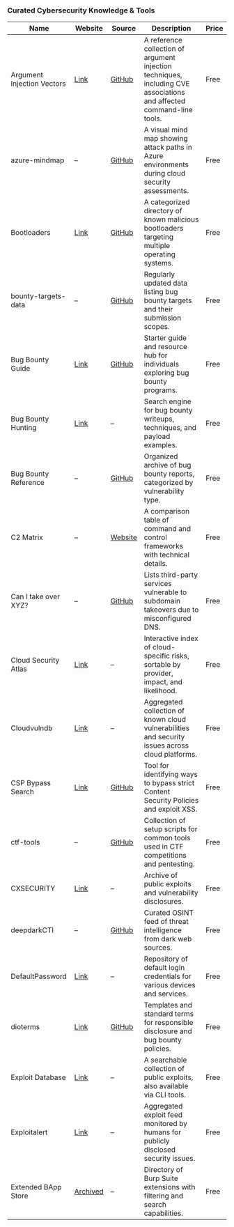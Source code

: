 ### Curated Cybersecurity Knowledge & Tools

| Name | Website | Source | Description | Price |
|------|---------|--------|-------------|-------|
| Argument Injection Vectors | [Link](https://sonarsource.github.io/argument-injection-vectors/) | [GitHub](https://github.com/SonarSource/argument-injection-vectors) | A reference collection of argument injection techniques, including CVE associations and affected command-line tools. | Free |
| azure-mindmap | – | [GitHub](https://github.com/matro7sh/azure-mindmap) | A visual mind map showing attack paths in Azure environments during cloud security assessments. | Free |
| Bootloaders | [Link](https://www.bootloaders.io/) | [GitHub](https://github.com/magicsword-io/bootloaders) | A categorized directory of known malicious bootloaders targeting multiple operating systems. | Free |
| bounty-targets-data | – | [GitHub](https://github.com/arkadiyt/bounty-targets-data) | Regularly updated data listing bug bounty targets and their submission scopes. | Free |
| Bug Bounty Guide | [Link](https://bugbountyguide.com/) | [GitHub](https://github.com/EdOverflow/bugbountyguide) | Starter guide and resource hub for individuals exploring bug bounty programs. | Free |
| Bug Bounty Hunting | [Link](https://www.bugbountyhunting.com/) | – | Search engine for bug bounty writeups, techniques, and payload examples. | Free |
| Bug Bounty Reference | – | [GitHub](https://github.com/ngalongc/bug-bounty-reference) | Organized archive of bug bounty reports, categorized by vulnerability type. | Free |
| C2 Matrix | – | [Website](https://www.thec2matrix.com/) | A comparison table of command and control frameworks with technical details. | Free |
| Can I take over XYZ? | – | [GitHub](https://github.com/EdOverflow/can-i-take-over-xyz) | Lists third-party services vulnerable to subdomain takeovers due to misconfigured DNS. | Free |
| Cloud Security Atlas | [Link](https://securitylabs.datadoghq.com/cloud-security-atlas/) | – | Interactive index of cloud-specific risks, sortable by provider, impact, and likelihood. | Free |
| Cloudvulndb | [Link](https://www.cloudvulndb.org/) | – | Aggregated collection of known cloud vulnerabilities and security issues across cloud platforms. | Free |
| CSP Bypass Search | [Link](http://cspbypass.com/) | [GitHub](https://github.com/renniepak/CSPBypass) | Tool for identifying ways to bypass strict Content Security Policies and exploit XSS. | Free |
| ctf-tools | – | [GitHub](https://github.com/zardus/ctf-tools) | Collection of setup scripts for common tools used in CTF competitions and pentesting. | Free |
| CXSECURITY | [Link](https://cxsecurity.com/) | – | Archive of public exploits and vulnerability disclosures. | Free |
| deepdarkCTI | – | [GitHub](https://github.com/fastfire/deepdarkCTI) | Curated OSINT feed of threat intelligence from dark web sources. | Free |
| DefaultPassword | [Link](https://default-password.info/) | – | Repository of default login credentials for various devices and services. | Free |
| dioterms | [Link](https://policymaker.disclose.io/) | [GitHub](https://github.com/disclose/dioterms) | Templates and standard terms for responsible disclosure and bug bounty policies. | Free |
| Exploit Database | [Link](https://www.exploit-db.com/) | – | A searchable collection of public exploits, also available via CLI tools. | Free |
| Exploitalert | [Link](https://www.exploitalert.com/) | – | Aggregated exploit feed monitored by humans for publicly disclosed security issues. | Free |
| Extended BApp Store | [Archived](https://web.archive.org/web/20230925095037/https://apps.burpsuite.guide/) | – | Directory of Burp Suite extensions with filtering and search capabilities. | Free |

